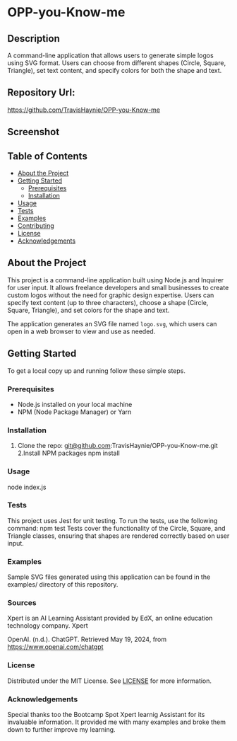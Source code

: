 # OPP-you-Know-me


## Description

A command-line application that allows users to generate simple logos using SVG format. Users can choose from different shapes (Circle, Square, Triangle), set text content, and specify colors for both the shape and text.

## Repository Url:
https://github.com/TravisHaynie/OPP-you-Know-me

## Screenshot


## Table of Contents

- [About the Project](#about-the-project)
- [Getting Started](#getting-started)
  - [Prerequisites](#prerequisites)
  - [Installation](#installation)
- [Usage](#usage)
- [Tests](#tests)
- [Examples](#examples)
- [Contributing](#contributing)
- [License](#license)
- [Acknowledgements](#acknowledgements)

## About the Project

This project is a command-line application built using Node.js and Inquirer for user input. It allows freelance developers and small businesses to create custom logos without the need for graphic design expertise. Users can specify text content (up to three characters), choose a shape (Circle, Square, Triangle), and set colors for the shape and text.

The application generates an SVG file named `logo.svg`, which users can open in a web browser to view and use as needed.

## Getting Started

To get a local copy up and running follow these simple steps.

### Prerequisites

- Node.js installed on your local machine
- NPM (Node Package Manager) or Yarn

### Installation

1. Clone the repo:
 git@github.com:TravisHaynie/OPP-you-Know-me.git
2.Install NPM packages
 npm install

### Usage
node index.js


### Tests
This project uses Jest for unit testing. To run the tests, use the following command:
npm test
Tests cover the functionality of the Circle, Square, and Triangle classes, ensuring that shapes are rendered correctly based on user input.

### Examples
Sample SVG files generated using this application can be found in the examples/ directory of this repository.

### Sources
Xpert is an AI Learning Assistant provided by EdX, an online education technology company. Xpert

OpenAI. (n.d.). ChatGPT. Retrieved May 19, 2024, from https://www.openai.com/chatgpt

### License
Distributed under the MIT License. See [LICENSE](LICENSE) for more information.

### Acknowledgements
Special thanks too the Bootcamp Spot Xpert learnig Assistant for its invaluable information. It provided me with many examples and broke them down to further improve my learning.
